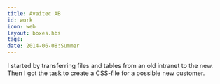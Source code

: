 ```yaml
---
title: Avaitec AB
id: work
icon: web
layout: boxes.hbs
tags:
date: 2014-06-08:Summer
---
```

I started by transferring files and tables from an old intranet to the new. Then I got the task to create a CSS-file for a possible new customer.
